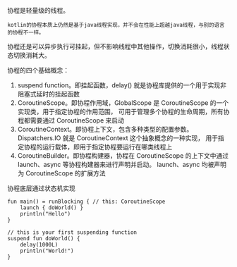 协程是轻量级的线程。
```
kotlin的协程本质上仍然是基于java线程实现，并不会在性能上超越java线程，与别的语言的协程不一样。
```
协程还是可以异步执行可挂起，但不影响线程中其他操作，切换消耗很小，线程状态切换消耗大。

协程的四个基础概念：

1. suspend function。即挂起函数，delay() 就是协程库提供的一个用于实现非阻塞式延时的挂起函数
2. CoroutineScope。即协程作用域，GlobalScope 是 CoroutineScope 的一个实现类，用于指定协程的作用范围，
可用于管理多个协程的生命周期，所有协程都需要通过 CoroutineScope 来启动
3. CoroutineContext。即协程上下文，包含多种类型的配置参数。Dispatchers.IO 就是 CoroutineContext 这个抽象概念的一种实现， 
用于指定协程的运行载体，即用于指定协程要运行在哪类线程上
4. CoroutineBuilder。即协程构建器，协程在 CoroutineScope 的上下文中通过 launch、async 等协程构建器来进行声明并启动。
launch、async 均被声明为 CoroutineScope 的扩展方法

协程底层通过状态机实现

```
fun main() = runBlocking { // this: CoroutineScope
    launch { doWorld() }
    println("Hello")
}

// this is your first suspending function
suspend fun doWorld() {
    delay(1000L)
    println("World!")
}
```
